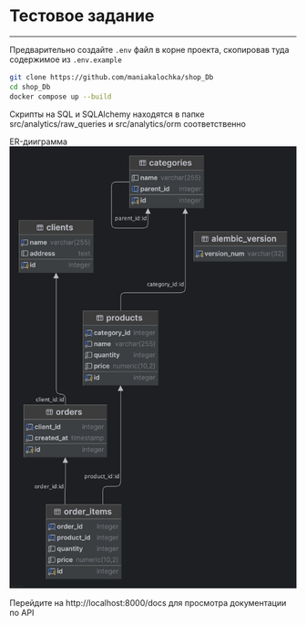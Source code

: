 # Тестовое задание
---

Предварительно создайте `.env` файл в корне проекта, скопировав туда содержимое из `.env.example` 

```bash
git clone https://github.com/maniakalochka/shop_Db
cd shop_Db
docker compose up --build
```

Скрипты на SQL и SQLAlchemy находятся в папке src/analytics/raw_queries и src/analytics/orm соответственно

ER-дииграмма
![ER-diagram shop_db.png](ER-diagram%20shop_db.png)

Перейдите на http://localhost:8000/docs для просмотра документации по API